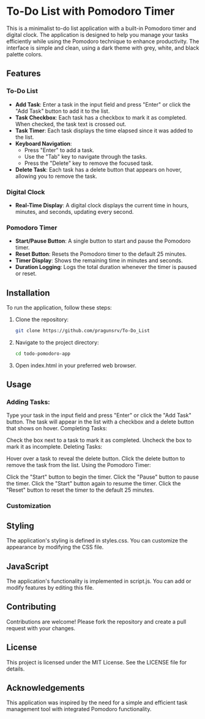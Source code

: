 # To-Do List with Pomodoro Timer

This is a minimalist to-do list application with a built-in Pomodoro timer and digital clock. The application is designed to help you manage your tasks efficiently while using the Pomodoro technique to enhance productivity. The interface is simple and clean, using a dark theme with grey, white, and black palette colors.

## Features

### To-Do List
- **Add Task**: Enter a task in the input field and press "Enter" or click the "Add Task" button to add it to the list.
- **Task Checkbox**: Each task has a checkbox to mark it as completed. When checked, the task text is crossed out.
- **Task Timer**: Each task displays the time elapsed since it was added to the list.
- **Keyboard Navigation**: 
  - Press "Enter" to add a task.
  - Use the "Tab" key to navigate through the tasks.
  - Press the "Delete" key to remove the focused task.
- **Delete Task**: Each task has a delete button that appears on hover, allowing you to remove the task.

### Digital Clock
- **Real-Time Display**: A digital clock displays the current time in hours, minutes, and seconds, updating every second.

### Pomodoro Timer
- **Start/Pause Button**: A single button to start and pause the Pomodoro timer.
- **Reset Button**: Resets the Pomodoro timer to the default 25 minutes.
- **Timer Display**: Shows the remaining time in minutes and seconds.
- **Duration Logging**: Logs the total duration whenever the timer is paused or reset.

## Installation

To run the application, follow these steps:

1. Clone the repository:
   ```bash
   git clone https://github.com/pragunsrv/To-Do_List
2. Navigate to the project directory:
   ```bash
   cd todo-pomodoro-app

3. Open index.html in your preferred web browser.

## Usage
### Adding Tasks:

Type your task in the input field and press "Enter" or click the "Add Task" button.
The task will appear in the list with a checkbox and a delete button that shows on hover.
Completing Tasks:

Check the box next to a task to mark it as completed.
Uncheck the box to mark it as incomplete.
Deleting Tasks:

Hover over a task to reveal the delete button.
Click the delete button to remove the task from the list.
Using the Pomodoro Timer:

Click the "Start" button to begin the timer.
Click the "Pause" button to pause the timer.
Click the "Start" button again to resume the timer.
Click the "Reset" button to reset the timer to the default 25 minutes.
### Customization
## Styling
The application's styling is defined in styles.css. You can customize the appearance by modifying the CSS file.

## JavaScript
The application's functionality is implemented in script.js. You can add or modify features by editing this file.

## Contributing
Contributions are welcome! Please fork the repository and create a pull request with your changes.

## License
This project is licensed under the MIT License. See the LICENSE file for details.

## Acknowledgements
This application was inspired by the need for a simple and efficient task management tool with integrated Pomodoro functionality.
   
